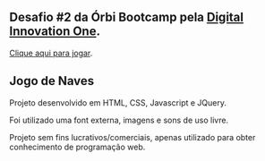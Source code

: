 ## Desafio #2 da Órbi Bootcamp pela [Digital Innovation One](https://digitalinnovation.one/).

[Clique aqui para jogar](https://gabrielgmdl.github.io/jogo-de-naves-orbi-bootcamp-dio-2022/).

## Jogo de Naves
Projeto desenvolvido em HTML, CSS, Javascript e JQuery.

Foi utilizado uma font externa, imagens e sons de uso livre.

Projeto sem fins lucrativos/comerciais, apenas utilizado para obter conhecimento de programação web.
